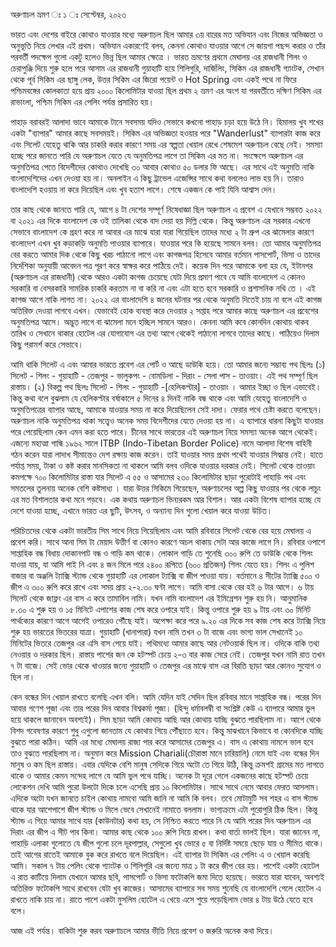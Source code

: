 
অরুণাচল ভ্রমণ ঃ ১ ঃ সেপ্টেম্বর, ২০২৩

ভারত এবং দেশের বাইরে কোথাও যাওয়ার মধ্যে অরুণাচল ছিল আমার ৩য় বারের মত অভিযান এবং নিজের অভিজ্ঞতা ও অনুভূতি নিয়ে লেখার এই প্রথম। অভিযান একারণেই বলব, কেননা কোথাও যাওয়ার আগে সে জায়গা পছন্দ করার ও তাঁর পরবর্তী পদক্ষেপ গুলো একটু হলেও ভিন্ন ছিল আমার ক্ষেত্রে । ভারত ভ্রমণের প্রথমে মেঘালয় এর রাজধানী শিলং ও চেরাপুঞ্জি দিয়ে শুরু হলে পরে আসাম এর রাজধানী গুয়াহাটি হয়ে শিলিগুরি, দার্জিলিং, সিকিম এর রাজধানী গ্যাংটক, সেখান থেকে পূর্ব সিকিম এর ছাঙ্গু লেক, উত্তর সিকিম এর জিরো পয়েন্ট ও Hot Spring এবং একই পথে না ফিরে পশ্চিমবঙ্গের কোলকাতা হয়ে প্রায় ২০০০ কিলোমিটার যাওয়া ছিল প্রথম ২ ভ্রমণ এর অংশ যা পরবর্তীতে দক্ষিণ সিকিম এর রাভাংলা, পশ্চিম সিকিম এর পেলিং পর্যন্ত প্রসারিত হয়। 

পাহাড় বরাবরই আলাদা ভাবে আমাকে টানে সবসময় যদিও সেভাবে কখনো পাহাড় চড়া হয়ে উঠে নি। হিমালয় খুব শখের একটা "ব্যাপার" আমার কাছে সবসময়ই। সিকিম এর অভিজ্ঞতা হওয়ার পরে "Wanderlust" ব্যাপারটা কাজ করে এবং সিলেট যেহেতু থাকি আর চাকরি করার কারণে সময় এর স্বল্পতা খেয়াল রেখে শেষমেশ অরুণাচল বেছে নেই। সমস্যা হচ্ছে পরে জানতে পারি যে অরুণাচল যেতে যে অনুমতিপত্র লাগে তা সিকিম এর মত না। সংক্ষেপে অরুণাচল এর অনুমতিপত্র পেতে বিদেশীদের কোথাও দেখেছি ৩০ আবার কোথাও ৫০ ডলার ফি আছে। এর সাথে এই অনুমতি নাকি বাংলাদেশিদের এখন দেওয়া হয় না। অনলাইন এ কিছু ট্রাভেল এজেন্সির সাথে কথা বললেও লাভ হয় নি। তারাও বাংলাদেশি হওয়ায় না করে দিয়েছিল এবং খুব হতাশ লাগে। শেষে একজন কে পাই যিনি আশ্বাস দেন। 

তার কাছ থেকে জানতে পারি যে, আগে ৪ টা দেশের সম্পূর্ণ নিষেধাজ্ঞা ছিল অরুণাচল এ প্রবেশ এ যেখানে সম্ভবত ২০২২ বা ২০২১ এর দিকে বাংলাদেশ কে ওই তালিকা থেকে বাদ দেয়া হয় দিল্লি থেকে। কিন্তু অরুণাচল এর সরকার এখনো সেভাবে বাংলাদেশ কে গ্রহণ করে না আবার এর মাঝে যারা যারা গিয়েছিল তাদের মধ্যে ২ টা গ্রুপ এর ঝামেলার কারণে বাংলাদেশ এখন খুব কড়াকড়ি অনুমতি পাওয়ার ব্যাপারে। যাওয়ার পরে কি হয়েছে সামনে বলব। তো আমার অনুমতিপত্র বের করতে আমার দিক থেকে কিছু খরচ পাঠানো লাগে এবং কাগজপত্র হিসেবে আমার বর্তমান পাসপোর্ট, ভিসা ও তাদের নির্দেশিকা অনুযায়ী আবেদন পত্র পূরণ করে স্বাক্ষর করে পাঠিয়ে দেই। কয়েক দিন পরে আমাকে বলা হয় যে, ইটানগর (অরুণাচল এর রাজধানী) থেকে আরও একটা কাগজ চেয়েছে যেটা দিয়ে প্রমাণ পাবে যে আমি বাংলাদেশ এ কোনও সরকারি বা বেসরকারি সামরিক চাকরি করতাম না বা করি না এবং এটা হতে হবে সরকারি ও প্রশাসনিক নথি তে । এই কাগজ আগে নাকি লাগত না। ২০২২ এর বাংলাদেশি ৪ জনের ঘটনার পর থেকে অনুমতি দিতেই চায় না বলে এই কাগজ অতিরিক্ত দেওয়া লাগবে এখন। যেভাবেই হোক ব্যবস্থা করে দেওয়ার ২ সপ্তাহ পরে আমার কাছে অরুণাচল এর প্রবেশের অনুমতিপত্র আসে। অদ্ভুত লাগে বা ঝামেলা মনে হচ্ছিল সামনে আরও। কেননা আমি কবে কোনদিন কোথায় থাকব তারিখ ও সেখানে থাকার হোটেল এর যোগাযোগ এর তথ্য আগে থেকেই পাঠানো লাগবে তাদের কাছে। পাঠিয়েও দিলাম কিছু পরামর্শ করে সেভাবে। 

আমি থাকি সিলেট এ এবং আমার ভারতে প্রবেশ এর পোর্ট ও আছে ডাউকি হয়ে। তো আমার জন্যে সম্ভাব্য পথ ছিলঃ  (১) সিলেট - শিলং - গুয়াহাটি - তেজপুর - ভালুকপং - বোমডিলা - দিরাং - সেলা পাস - তাওয়াং। এই পথ সম্পূর্ণ ছিল রাস্তায়। (২) বিকল্প পথ ছিলঃ  সিলেট - শিলং - গুয়াহাটি -[হেলিকপ্টার] - তাওয়াং । আমার ইচ্ছা ও ছিল এভাবেই। কিন্তু কথা বলে বুঝলাম যে হেলিকপ্টার বর্ষাকালে ৫ দিনের ৪ দিনই নাকি বন্ধ থাকে এবং আমি যেহেতু বাংলাদেশি ও অনুমতিপত্রের ব্যাপার আছে, আমাকে যাওয়ার সময় না করে দিয়েছিলেন সেই দাদা। ফেরার পথে চেষ্টা করতে বলেছেন। অরুণাচল নাকি অনুমতিপত্র থাকা সত্ত্বেও অনেক সময় বিদেশীদের যেতে দেওয়া হয় না। এ ব্যাপারে ধারনা কিছুটা যাওয়ার পরে পেয়েছিলাম কেন এমন করা হতে পারে। চীনের সাথে ভারতের এই অরুণাচল নিয়ে সমস্যা অনেক আগে থেকেই। এজন্যে মহাত্মা গান্ধি ১৯৬২ সালে ITBP (Indo-Tibetan Border Police) নামে আলাদা বিশেষ বাহিনী গঠন করেন যারা লাদাখ সীমান্তেও দেশ রক্ষায় কাজ করেন। তাই যাওয়ার সময় প্রথম পথেই যাওয়ার সিদ্ধান্ত নেই। হাতে পর্যাপ্ত সময়, টাকা ও কষ্ট করার মানসিকতা না থাকলে আমি বলব ওদিকে যাওয়ার দরকার নেই। সিলেট থেকে তাওয়াং কমপক্ষে ৭০০ কিলোমিটার রাস্তা যার সিলেট এ ৫৫ ও আসামের ২৩০ কিলোমিটার ছাড়া পুরোটাই পাহাড়ি পথ এবং সমতলের তুলনায় অনেক বেশি কষ্টসাধ্য । যারা উত্তর সিকিমে গিয়েছেন, অরুণাচলের অল্প কিছু যাওয়ার পর থেকে লাচুং এর মত বিশালতার কথা মনে পড়বে। এক কথায় অরুণাচল ভিন্যরকম আর বিশাল। আর একটা বিশেষ ব্যাপার হচ্ছে যে দেশে যাওয়া হচ্ছে, এখানে ভারত এর ছুটি, উৎসব, ও অন্যান্য দিন গুলো খেয়াল করে যাওয়া উচিত। 

পরিচিতদের থেকে একটা ভারতীয় সিম সাথে নিয়ে গিয়েছিলাম এবং আমি রবিবারে সিলেট থেকে বের হয়ে মেঘালয় এ প্রবেশ করি। সাথে আনা সিম টা মেয়াদ উত্তীর্ণ বা কোনও কারণে অচল থাকায় সেটা আর কাজে লাগে নি। রবিবার ওপাশে সাপ্তাহিক বন্ধ বিধায় দোকানপাট বন্ধ ও গাড়ি কম থাকে। লোকাল গাড়ি তে শুনেছি ৩০০ রুপি তে ডাউকি থেকে শিলং যাওয়া যায়, যা আমি পাই নি এবং ৪ জন মিলে পরে ২৪০০ রূপিতে (৬০০ প্রতিজন) শিলং যেতে হয়। শিলং এ পুলিশ বাজার বা অঞ্জলি ট্যাক্সি স্ট্যান্ড থেকে গুয়াহাটি এর লোকাল ট্যাক্সি বা জীপ পাওয়া যায়। বর্তমানে ৪ সীটের ট্যাক্সি ৫০০ ও জীপ এ ৩০০ রুপি করে রাখে এবং সময় প্রায় ২-২.৩০ ঘণ্টা লাগে। আমি বাসা থেকে বের হই ৬ টার আগে। ৬ টায় সিলেট থেকে জাফ্লং এর বাস এ করে তামাবিল নামি। যখন নামি বাংলাদেশ এর ইমিগ্রেশন শুরু হয় নি। আনুমানিক ৮.৩০ এ শুরু হয় ও ১৫ মিনিটে এপাশের কাজ শেষ করে ওপারে যাই। কিন্তু ওপারে শুরু হয় ৯ টায় এবং ৩০ মিনিট পার্থক্যের কারণে আগে আগেই ওপারেও পৌঁছে যাই। অপেক্ষা করে পরে ৯.২০ এর দিকে সব কাজ শেষ করে ট্যাক্সি নিয়ে শুরু হয় ভারতের ভিতরের যাত্রা। গুয়াহাটি (খানাপারা) যখন নামি তখন ৩ টা বাজে এবং ভাগ্য ভাল সেখানেই ১০ মিনিটের ভিতরে তেজপুর এর এসি বাস পেয়ে যাই। পথিমধ্যে আমার কাছে আর নেটওয়ার্ক ছিল না। ওদিকে বাকি তথ্য নেওয়ার ও দরকার ছিল। রাস্তায় পাশের জন কে হটস্পট চেয়ে ২-৩ বার কাজ সেরে নেই। তেজপুর যখন নামি রাত তখন ৭ টা বাজে। সেই ভোর থেকে খাওয়ার জন্যে গুয়াহাটি ও তেজপুর এর মাঝে বাস এর বিরতি ছাড়া আর কোনও সুযোগ ও ছিল না। 

কেন বন্ধের দিন খেয়াল রাখতে বলেছি এখন বলি। আমি যেদিন যাই সেদিন ছিল রবিবার মানে সাপ্তাহিক বন্ধ। পরের দিন আবার গণেশ পূজা এবং তার পরের দিন আবার বিশ্বকর্মা পূজা। (হিন্দু ধর্মাবলম্বী বা সংশ্লিষ্ট কেউ এ ব্যাপারে আমার ভুল হয়ে থাকলে জানাবেন অবশ্যই)। সিম ছাড়া আমি কোথায় আছি আর কোথায় যাচ্ছি বুঝতে পারছিলাম না। আগে থেকে বিশদ গবেষণার কারণে শুধু এগুলো জানতাম যে কোথায় গিয়ে পৌঁছাতে হবে। কিন্তু মাঝখানে কিভাবে বা কোনদিকে যাচ্ছি বুঝতে পারা কঠিন। আমি এর মধ্যে মেঘালয় রাজ্য পার করে আসামের তেজপুর এ। বাস এ কোথায় নামলে ভাল হবে তাও বুঝতে পারছিলাম না। অনুমান করে Mission Chariali(চৌরাস্তা মানে চারিয়ালি) নেমে যাই এবং বন্ধের দিন মানুষ ও কম ছিল রাস্তায়। এবার যেদিকে বেশি মানুষ সেদিকে গিয়ে অটো তে গিয়ে উঠি, কিন্তু ক্রমশই গ্রামের মত লাগতে থাকে ও আমার কেমন সন্দেহ লাগে যে আমি ভুল পথে যাচ্ছি। অনেক টা দূরে গেলে একজনের কাছে হটস্পট চেয়ে লোকেশন দেখি আমি পুরো উলটো দিকে চলে এসেছি প্রায় ১০ কিলোমিটার। সাথে সাথে নেমে আবার ফেরত আসলাম। এদিকে অটো যখন জানতে চাইল কোথায় নামবো আমি জানি না আমি কি বলব। তবে মোটামুটি সব শহর এ বাস স্ট্যান্ড থাকে যার আশেপাশে জীপ স্ট্যান্ড ও মিলে ভেবে সেখানেই নামাতে বললাম। ভাগ্যক্রমে এটা পুরোপুরি ঠিক ছিল। কিন্তু স্ট্যান্ড এ গিয়ে আমার সাথে যার (কাউনটার) কথা হয়, সে নিশ্চিত করতে পারে নি যে আমি পরের দিন অরুণাচল এর দিরাং এর জীপ এ সীট পাব কিনা। আমার কাছ থেকে ১০০ রুপি নিয়ে রাখল। কথা বার্তা ভালই ছিল। যারা জানেন না, পাহাড়ি এলাকা গুলোতে যে জীপ গুলো চলে দূরপাল্লার, সেগুলো খুব ভোরে ৫ বা নির্দিষ্ট সময়ে ছেড়ে যায় ও সীমিত থাকে। তাই আগের রাতেই আমাকে বুক করে রাখতে বলে দিয়েছিল। এই ব্যাপার টা সিকিম এর পেলিং এ ও খেয়াল করেছি আমি। সকাল ৭ টায় পেলিং থেকে গ্যাংটক ও শিলিগুরি এর জন্যে মাত্র ১ টা করে জীপ বের হয়। পাশেই একটা হোটেল এ রাত কাটিয়ে দিলাম যেখানে আমার ছবি, পাসপোর্ট ও ভিসা ফটোকপি জমা দিতে হয়েছে। ভারতে যারা যাবেন, অবশ্যই অতিরিক্ত ফটোকপি সাথে রাখবেন যেটা খুব কাজের। আসামের ব্যাপারে সব সময় শুনেছি যে বাংলাদেশি গেলে হোটেল এ রাখতে নাকি চায় না। রাতে পাশে একটা মুসলিম হোটেল এ খেয়ে এসে শুয়ে পড়েছিলাম ভোর ৪ টায় উঠে যেতে হবে বলে। 

আজ এই পর্যন্ত। বাকিটা শুরু করব অরুণাচলে আমার ভীতি নিয়ে প্রবেশ ও জরুরি অনেক কথা দিয়ে। 

